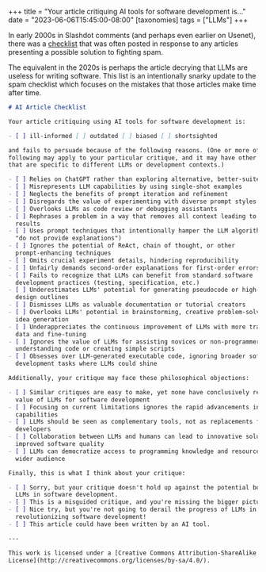 +++
title = "Your article critiquing AI tools for software development is..."
date = "2023-06-06T15:45:00-08:00"
[taxonomies]
tags = ["LLMs"]
+++

In early 2000s in Slashdot comments (and perhaps even earlier on Usenet), there was a
[checklist](https://craphound.com/spamsolutions.txt) that was often posted in response to any
articles presenting a possible solution to fighting spam.

<!-- more -->

The equivalent in the 2020s is perhaps the article decrying that LLMs are useless for writing
software. This list is an intentionally snarky update to the spam checklist which focuses on the
mistakes that those articles make time after time.

```markdown
# AI Article Checklist

Your article critiquing using AI tools for software development is:

- [ ] ill-informed [ ] outdated [ ] biased [ ] shortsighted

and fails to persuade because of the following reasons. (One or more of the
following may apply to your particular critique, and it may have other flaws
that are specific to different LLMs or development contexts.)

- [ ] Relies on ChatGPT rather than exploring alternative, better-suited LLMs
- [ ] Misrepresents LLM capabilities by using single-shot examples
- [ ] Neglects the benefits of prompt iteration and refinement
- [ ] Disregards the value of experimenting with diverse prompt styles
- [ ] Overlooks LLMs as code review or debugging assistants
- [ ] Rephrases a problem in a way that removes all context leading to bad
  results
- [ ] Uses prompt techniques that intentionally hamper the LLM algorithm (like
  "do not provide explanations")
- [ ] Ignores the potential of ReAct, chain of thought, or other
  prompt-enhancing techniques
- [ ] Omits crucial experiment details, hindering reproducibility
- [ ] Unfairly demands second-order explanations for first-order errors
- [ ] Fails to recognize that LLMs can benefit from standard software
  development practices (testing, specification, etc.)
- [ ] Underestimates LLMs' potential for generating pseudocode or high-level
  design outlines
- [ ] Dismisses LLMs as valuable documentation or tutorial creators
- [ ] Overlooks LLMs' potential in brainstorming, creative problem-solving, or
  idea generation
- [ ] Underappreciates the continuous improvement of LLMs with more training
  data and fine-tuning
- [ ] Ignores the value of LLMs for assisting novices or non-programmers in
  understanding code or creating simple scripts
- [ ] Obsesses over LLM-generated executable code, ignoring broader software
  development tasks where LLMs could shine

Additionally, your critique may face these philosophical objections:

- [ ] Similar critiques are easy to make, yet none have conclusively refuted the
  value of LLMs for software development
- [ ] Focusing on current limitations ignores the rapid advancements in LLM
  capabilities
- [ ] LLMs should be seen as complementary tools, not as replacements for human
  developers
- [ ] Collaboration between LLMs and humans can lead to innovative solutions and
  improved software quality
- [ ] LLMs can democratize access to programming knowledge and resources for a
  wider audience

Finally, this is what I think about your critique:

- [ ] Sorry, but your critique doesn't hold up against the potential benefits of
  LLMs in software development.
- [ ] This is a misguided critique, and you're missing the bigger picture.
- [ ] Nice try, but you're not going to derail the progress of LLMs in
  revolutionizing software development!
- [ ] This article could have been written by an AI tool.

---

This work is licensed under a [Creative Commons Attribution-ShareAlike 4.0 International
License](http://creativecommons.org/licenses/by-sa/4.0/).
```
